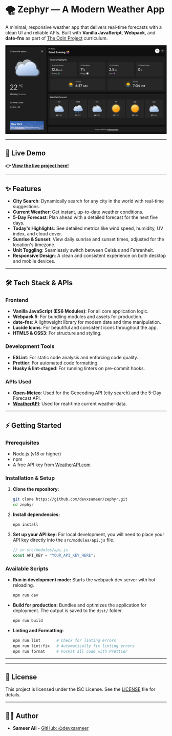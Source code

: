 # 🌪️ Zephyr — A Modern Weather App

A minimal, responsive weather app that delivers real-time forecasts with a clean UI and reliable APIs. Built with **Vanilla JavaScript**, **Webpack**, and **date-fns** as part of [The Odin Project](https://www.theodinproject.com/) curriculum.

![Screenshot of the Zephyr weather app showing data for New York.](./public/screenshots/screenshot.png)

---

## 🚀 Live Demo

**👉 [View the live project here!](https://devxsameer.github.io/zephyr/)**

---

## ✨ Features

- **City Search**: Dynamically search for any city in the world with real-time suggestions.
- **Current Weather**: Get instant, up-to-date weather conditions.
- **5-Day Forecast**: Plan ahead with a detailed forecast for the next five days.
- **Today's Highlights**: See detailed metrics like wind speed, humidity, UV index, and cloud cover.
- **Sunrise & Sunset**: View daily sunrise and sunset times, adjusted for the location's timezone.
- **Unit Toggling**: Seamlessly switch between Celsius and Fahrenheit.
- **Responsive Design**: A clean and consistent experience on both desktop and mobile devices.

---

## 🛠️ Tech Stack & APIs

### Frontend

- **Vanilla JavaScript (ES6 Modules)**: For all core application logic.
- **Webpack 5**: For bundling modules and assets for production.
- **date-fns**: A lightweight library for modern date and time manipulation.
- **Lucide Icons**: For beautiful and consistent icons throughout the app.
- **HTML5 & CSS3**: For structure and styling.

### Development Tools

- **ESLint**: For static code analysis and enforcing code quality.
- **Prettier**: For automated code formatting.
- **Husky & lint-staged**: For running linters on pre-commit hooks.

### APIs Used

- [**Open-Meteo**](https://open-meteo.com/): Used for the Geocoding API (city search) and the 5-Day Forecast API.
- [**WeatherAPI**](https://www.weatherapi.com/): Used for real-time current weather data.

---

## ⚡ Getting Started  

### Prerequisites

- Node.js (v18 or higher)
- npm
- A free API key from [WeatherAPI.com](https://www.weatherapi.com/)

### Installation & Setup

1.  **Clone the repository:**

    ```bash
    git clone https://github.com/devxsameer/zephyr.git
    cd zephyr
    ```

2.  **Install dependencies:**

    ```bash
    npm install
    ```

3.  **Set up your API key:**
    For local development, you will need to place your API key directly into the `src/modules/api.js` file.
    ```javascript
    // in src/modules/api.js
    const API_KEY = "YOUR_API_KEY_HERE";
    ```

### Available Scripts

- **Run in development mode:**
  Starts the webpack dev server with hot reloading.

  ```bash
  npm run dev
  ```

- **Build for production:**
  Bundles and optimizes the application for deployment. The output is saved to the `dist/` folder.

  ```bash
  npm run build
  ```

- **Linting and Formatting:**
  ```bash
  npm run lint       # Check for linting errors
  npm run lint:fix   # Automatically fix linting errors
  npm run format     # Format all code with Prettier
  ```

---

---

## 📝 License

This project is licensed under the ISC License. See the [LICENSE](LICENSE) file for details.

---

## 👨‍💻 Author

- **Sameer Ali** - [GitHub: @devxsameer](https://github.com/devxsameer)
